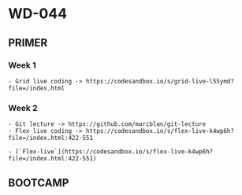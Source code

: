 # WD-044

## PRIMER

### Week 1

    - Grid live coding -> https://codesandbox.io/s/grid-live-l55ymd?file=/index.html

### Week 2

    - Git lecture -> https://github.com/mariblan/git-lecture
    - Flex live coding -> https://codesandbox.io/s/flex-live-k4wp6h?file=/index.html:422-551

    - [`Flex-live`](https://codesandbox.io/s/flex-live-k4wp6h?file=/index.html:422-551)

## BOOTCAMP
